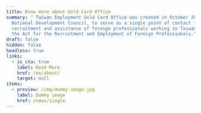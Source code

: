 ```yaml
---
title: Know more about Gold Card Office
summary: " Taiwan Employment Gold Card Office was created in October 2020 by the
  National Development Council, to serve as a single point of contact for the
  recruitment and assistance of foreign professionals working in Taiwan, under
  the Act for the Recruitment and Employment of Foreign Professionals."
draft: false
hidden: false
headless: true
links:
  - is_cta: true
    label: Read More
    href: /en/about/
    target: null
items:
  - preview: /img/dummy-image.jpg
    label: Dummy image
    href: /news/single
---
```

<!-- this text will never been used-->